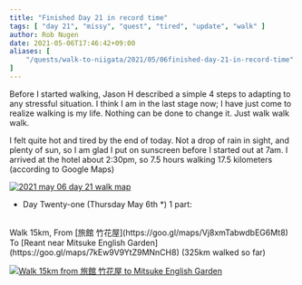 ```yaml
---
title: "Finished Day 21 in record time"
tags: [ "day 21", "missy", "quest", "tired", "update", "walk" ]
author: Rob Nugen
date: 2021-05-06T17:46:42+09:00
aliases: [
    "/quests/walk-to-niigata/2021/05/06finished-day-21-in-record-time"
]
---
```


Before I started walking, Jason H described a simple 4 steps to adapting to any stressful situation.  I think I am in the last stage now; I have just come to realize walking is my life.  Nothing can be done to change it.  Just walk walk walk.

I felt quite hot and tired by the end of today.  Not a drop of rain in sight, and plenty of sun, so I am glad I put on sunscreen before I started out at 7am.  I arrived at the hotel about 2:30pm, so 7.5 hours walking 17.5 kilometers (according to Google Maps)

[![2021 may 06 day 21 walk map](//b.robnugen.com/quests/walk-to-niigata/2021/en_route/day-21/thumbs/2021_may_06_day_21_walk_map.png)](//b.robnugen.com/quests/walk-to-niigata/2021/en_route/day-21/2021_may_06_day_21_walk_map.png)

<div class="walk-segment">

* Day <span class="day_source">Twenty-one</span>
(<span class="day_date">Thursday May 6th</span> *)
1 part:
<br>
Walk <span class="km_source">15</span>km,
From [旅館 竹花屋](https://goo.gl/maps/Vj8xmTabwdbEG6Mt8)
To [Reant near Mitsuke English Garden](https://goo.gl/maps/7kEw9V9YtZ9MNnCH8)
(<span class="km_total">325</span>km walked so far)

[![Walk 15km from 旅館 竹花屋 to Mitsuke English Garden](//b.robnugen.com/quests/walk-to-niigata/2021/route_plans/thumbs/2021_mar_22_takebanaya_to_apa_hotel_tsubamesanjo.png)](https://goo.gl/maps/XybZ4457tKDsRoj39)

</div>

